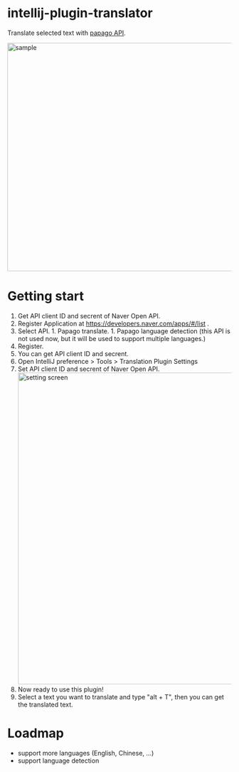 # intellij-plugin-translator
Translate selected text with [papago API](https://developers.naver.com/docs/papago/papago-detectlangs-overview.md).

<img width="513" alt="sample" src="https://user-images.githubusercontent.com/2020337/126896587-6f06404d-9372-4001-8f78-fdc5a6e69a83.png">

# Getting start
1. Get API client ID and secrent of Naver Open API.
  1. Register Application at https://developers.naver.com/apps/#/list .
  1. Select API.
    1. Papago translate.
    1. Papago language detection (this API is not used now, but it will be used to support multiple languages.)
  1. Register.
  1. You can get API client ID and secrent.
1. Open IntelliJ preference > Tools > Translation Plugin Settings
1. Set API client ID and secrent of Naver Open API.</br><img width="700" alt="setting screen" src="https://user-images.githubusercontent.com/2020337/126896580-2c250091-3d8d-45a2-9c4d-4c25d4571c88.png">
1. Now ready to use this plugin!
1. Select a text you want to translate and type "alt + T", then you can get the translated text.

# Loadmap
* support more languages (English, Chinese, ...)
* support language detection
